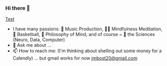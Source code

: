 ### Hi there 👋

<!--
**jmbost20/jmbost20** is a ✨ _special_ ✨ repository because its `README.md` (this file) appears on your GitHub profile.

Here are some ideas to get you started:

- 🔭 I’m currently working on ...
- 🌱 I’m currently learning ...
- 👯 I’m looking to collaborate on ...
- 🤔 I’m looking for help with ...
- 💬 Ask me about ...
- 📫 How to reach me: ...
- 😄 Pronouns: ...
- ⚡ Fun fact: ...
-->

[Test](JonahBostrom.com)
- I have many passions: 🎹 Music Production, 🧘‍♂️ Mindfulness Meditation, 🏀 Basketball, 📖 Philosophy of Mind, and of course ~ 🧠 the Sciences (Neuro, Data, Computer)
- 💬 Ask me about ...
- 📫 How to reach me: (I'm thinking about shelling out some money for a Calendly) ... but gmail works for now jmbost20@gmail.com

